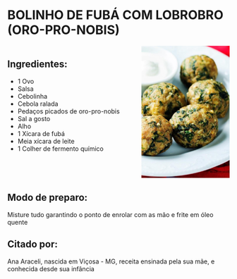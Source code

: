 # BOLINHO DE FUBÁ COM LOBROBRO (ORO-PRO-NOBIS)

<div style="display: flex; align-items: flex-start; justify-content: space-between;">

<div>

## Ingredientes:

- 1 Ovo
- Salsa
- Cebolinha
- Cebola ralada
- Pedaços picados de oro-pro-nobis
- Sal a gosto
- Alho
- 1 Xícara de fubá
- Meia xícara de leite
- 1 Colher de fermento químico

</div>

<div>

<img src="../assets/bolinho.jpeg" alt="Bolinho de Fuba com Lobrobro" style="width: auto; height: 300px;">

</div>

</div>

## Modo de preparo:

Misture tudo garantindo o ponto de enrolar com as mão e frite em óleo quente

## Citado por:

Ana Araceli, nascida em Viçosa - MG, receita ensinada pela sua mãe, e conhecida desde sua infância
